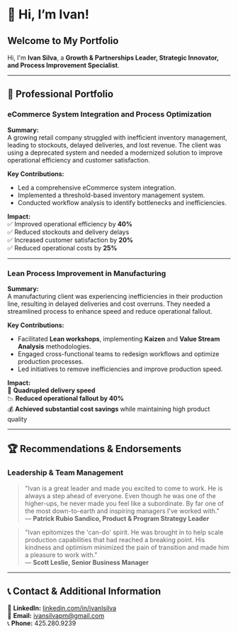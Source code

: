 # 👋 Hi, I’m Ivan! 

## Welcome to My Portfolio

Hi, I'm **Ivan Silva**, a **Growth & Partnerships Leader, Strategic Innovator, and Process Improvement Specialist**.

---

## 📌 Professional Portfolio

### eCommerce System Integration and Process Optimization
**Summary:**  
A growing retail company struggled with inefficient inventory management, leading to stockouts, delayed deliveries, and lost revenue. The client was using a deprecated system and needed a modernized solution to improve operational efficiency and customer satisfaction.

**Key Contributions:**
- Led a comprehensive eCommerce system integration.
- Implemented a threshold-based inventory management system.
- Conducted workflow analysis to identify bottlenecks and inefficiencies.

**Impact:**  
✅ Improved operational efficiency by **40%**  
✅ Reduced stockouts and delivery delays  
✅ Increased customer satisfaction by **20%**  
✅ Reduced operational costs by **25%**  

---

### Lean Process Improvement in Manufacturing
**Summary:**  
A manufacturing client was experiencing inefficiencies in their production line, resulting in delayed deliveries and cost overruns. They needed a streamlined process to enhance speed and reduce operational fallout.

**Key Contributions:**
- Facilitated **Lean workshops**, implementing **Kaizen** and **Value Stream Analysis** methodologies.
- Engaged cross-functional teams to redesign workflows and optimize production processes.
- Led initiatives to remove inefficiencies and improve production speed.

**Impact:**  
🚀 **Quadrupled delivery speed**  
📉 **Reduced operational fallout by 40%**  
💰 **Achieved substantial cost savings** while maintaining high product quality  

---

## 🏆 Recommendations & Endorsements

### Leadership & Team Management  
> "Ivan is a great leader and made you excited to come to work. He is always a step ahead of everyone. Even though he was one of the higher-ups, he never made you feel like a subordinate. By far one of the most down-to-earth and inspiring managers I've worked with."  
> — **Patrick Rubio Sandico, Product & Program Strategy Leader**

> "Ivan epitomizes the 'can-do' spirit. He was brought in to help scale production capabilities that had reached a breaking point. His kindness and optimism minimized the pain of transition and made him a pleasure to work with."  
> — **Scott Leslie, Senior Business Manager**

---

## 📞 Contact & Additional Information  

📌 **LinkedIn:** [linkedin.com/in/ivanlsilva](https://linkedin.com/in/ivanlsilva)  
📩 **Email:** [ivansilvapm@gmail.com](mailto:ivansilvapm@gmail.com)  
📞 **Phone:** 425.280.9239  
